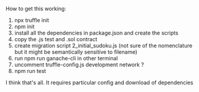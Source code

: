 How to get this working:
1. npx truffle init
2. npm init
3. install all the dependencies in package.json and create the scripts
4. copy the .js test and .sol contract 
5. create migration script 2_initial_sudoku.js (not sure of the nomenclature but it might be semantically sensitive to filename)
6. run npm run ganache-cli in other terminal 
7. uncomment truffle-config.js development network ? 
8. npm run test

I think that's all. It requires particular config and download of dependencies
